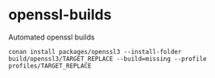 # openssl-builds

Automated openssl builds

```
conan install packages/openssl3 --install-folder build/openssl3/TARGET_REPLACE --build=missing --profile profiles/TARGET_REPLACE
```
